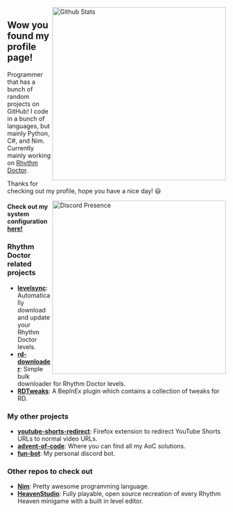 <a href="https://github.com/anuraghazra/github-readme-stats">
  <img align="right" width="400" alt="Github Stats" src="https://github-readme-stats.vercel.app/api?username=huantianad&show_icons=true&theme=dark&include_all_commits=true&count_private=true&hide_border=true">
</a>


## Wow you found my profile page!

Programmer that has a bunch of random projects on GitHub! I code in a bunch of languages, but mainly Python, C#, and Nim. Currently mainly working on [Rhythm Doctor](https://rhythmdr.com/).


Thanks for checking out my profile, hope you have a nice day! 😃


<a href="https://discord.com/users/300050030923087872">
  <img align="right" width="400" alt="Discord Presence" src="https://lanyard.cnrad.dev/api/300050030923087872">
</a>

#### Check out my system configuration [here!]()

### Rhythm Doctor related projects
- **[levelsync](https://github.com/huantianad/levelsync)**: Automatically download and update your Rhythm Doctor levels.
- **[rd-downloader](https://github.com/huantianad/rd-downloader)**: Simple bulk downloader for Rhythm Doctor levels. 
- **[RDTweaks](https://github.com/huantianad/RDTweaks)**: A BepInEx plugin which contains a collection of tweaks for RD. 

### My other projects
- **[youtube-shorts-redirect](https://github.com/huantianad/youtube-shorts-redirect)**: Firefox extension to redirect YouTube Shorts URLs to normal video URLs. 
- **[advent-of-code](https://github.com/huantianad/advent-of-code)**: Where you can find all my AoC solutions.
- **[fun-bot](https://github.com/huantianad/fun-bot)**: My personal discord bot.

### Other repos to check out
- **[Nim](https://github.com/nim-lang/Nim)**: Pretty awesome programming language.
- **[HeavenStudio](https://github.com/megaminerjenny/HeavenStudio)**: Fully playable, open source recreation of every Rhythm Heaven minigame with a built in level editor. 
